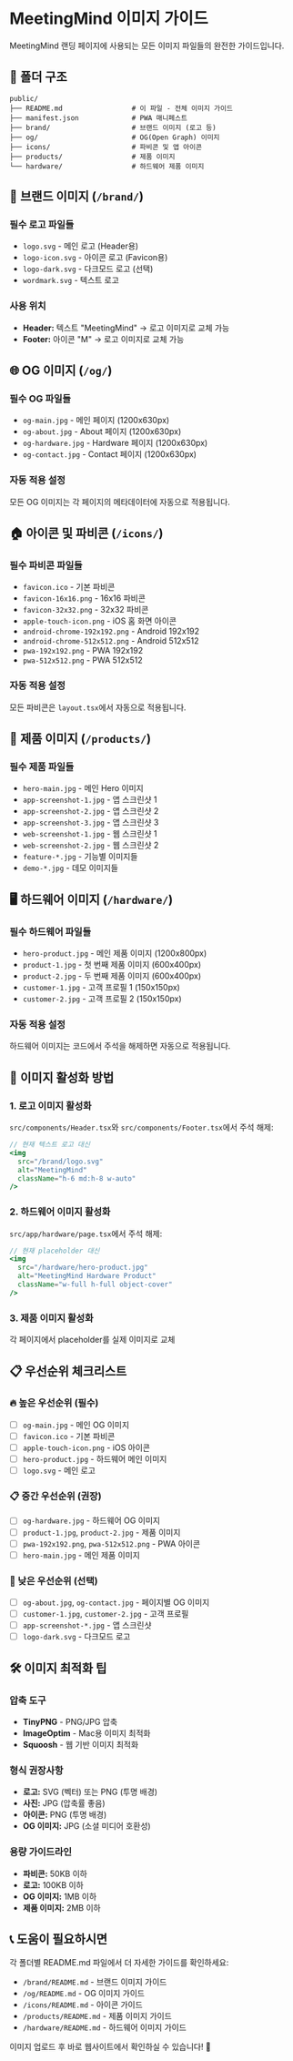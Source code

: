 # MeetingMind 이미지 가이드

MeetingMind 랜딩 페이지에 사용되는 모든 이미지 파일들의 완전한 가이드입니다.

## 📁 폴더 구조

```
public/
├── README.md                 # 이 파일 - 전체 이미지 가이드
├── manifest.json             # PWA 매니페스트
├── brand/                    # 브랜드 이미지 (로고 등)
├── og/                       # OG(Open Graph) 이미지
├── icons/                    # 파비콘 및 앱 아이콘
├── products/                 # 제품 이미지
└── hardware/                 # 하드웨어 제품 이미지
```

## 🎨 브랜드 이미지 (`/brand/`)

### 필수 로고 파일들
- `logo.svg` - 메인 로고 (Header용)
- `logo-icon.svg` - 아이콘 로고 (Favicon용)
- `logo-dark.svg` - 다크모드 로고 (선택)
- `wordmark.svg` - 텍스트 로고

### 사용 위치
- **Header:** 텍스트 "MeetingMind" → 로고 이미지로 교체 가능
- **Footer:** 아이콘 "M" → 로고 이미지로 교체 가능

## 🌐 OG 이미지 (`/og/`)

### 필수 OG 파일들
- `og-main.jpg` - 메인 페이지 (1200x630px)
- `og-about.jpg` - About 페이지 (1200x630px)
- `og-hardware.jpg` - Hardware 페이지 (1200x630px)
- `og-contact.jpg` - Contact 페이지 (1200x630px)

### 자동 적용 설정
모든 OG 이미지는 각 페이지의 메타데이터에 자동으로 적용됩니다.

## 🏠 아이콘 및 파비콘 (`/icons/`)

### 필수 파비콘 파일들
- `favicon.ico` - 기본 파비콘
- `favicon-16x16.png` - 16x16 파비콘
- `favicon-32x32.png` - 32x32 파비콘
- `apple-touch-icon.png` - iOS 홈 화면 아이콘
- `android-chrome-192x192.png` - Android 192x192
- `android-chrome-512x512.png` - Android 512x512
- `pwa-192x192.png` - PWA 192x192
- `pwa-512x512.png` - PWA 512x512

### 자동 적용 설정
모든 파비콘은 `layout.tsx`에서 자동으로 적용됩니다.

## 📱 제품 이미지 (`/products/`)

### 필수 제품 파일들
- `hero-main.jpg` - 메인 Hero 이미지
- `app-screenshot-1.jpg` - 앱 스크린샷 1
- `app-screenshot-2.jpg` - 앱 스크린샷 2
- `app-screenshot-3.jpg` - 앱 스크린샷 3
- `web-screenshot-1.jpg` - 웹 스크린샷 1
- `web-screenshot-2.jpg` - 웹 스크린샷 2
- `feature-*.jpg` - 기능별 이미지들
- `demo-*.jpg` - 데모 이미지들

## 🖥️ 하드웨어 이미지 (`/hardware/`)

### 필수 하드웨어 파일들
- `hero-product.jpg` - 메인 제품 이미지 (1200x800px)
- `product-1.jpg` - 첫 번째 제품 이미지 (600x400px)
- `product-2.jpg` - 두 번째 제품 이미지 (600x400px)
- `customer-1.jpg` - 고객 프로필 1 (150x150px)
- `customer-2.jpg` - 고객 프로필 2 (150x150px)

### 자동 적용 설정
하드웨어 이미지는 코드에서 주석을 해제하면 자동으로 적용됩니다.

## 🚀 이미지 활성화 방법

### 1. 로고 이미지 활성화
`src/components/Header.tsx`와 `src/components/Footer.tsx`에서 주석 해제:

```jsx
// 현재 텍스트 로고 대신
<img 
  src="/brand/logo.svg" 
  alt="MeetingMind" 
  className="h-6 md:h-8 w-auto"
/>
```

### 2. 하드웨어 이미지 활성화
`src/app/hardware/page.tsx`에서 주석 해제:

```jsx
// 현재 placeholder 대신
<img 
  src="/hardware/hero-product.jpg" 
  alt="MeetingMind Hardware Product" 
  className="w-full h-full object-cover"
/>
```

### 3. 제품 이미지 활성화
각 페이지에서 placeholder를 실제 이미지로 교체

## 📋 우선순위 체크리스트

### 🔥 높은 우선순위 (필수)
- [ ] `og-main.jpg` - 메인 OG 이미지
- [ ] `favicon.ico` - 기본 파비콘
- [ ] `apple-touch-icon.png` - iOS 아이콘
- [ ] `hero-product.jpg` - 하드웨어 메인 이미지
- [ ] `logo.svg` - 메인 로고

### 📋 중간 우선순위 (권장)
- [ ] `og-hardware.jpg` - 하드웨어 OG 이미지
- [ ] `product-1.jpg`, `product-2.jpg` - 제품 이미지
- [ ] `pwa-192x192.png`, `pwa-512x512.png` - PWA 아이콘
- [ ] `hero-main.jpg` - 메인 제품 이미지

### 📝 낮은 우선순위 (선택)
- [ ] `og-about.jpg`, `og-contact.jpg` - 페이지별 OG 이미지
- [ ] `customer-1.jpg`, `customer-2.jpg` - 고객 프로필
- [ ] `app-screenshot-*.jpg` - 앱 스크린샷
- [ ] `logo-dark.svg` - 다크모드 로고

## 🛠️ 이미지 최적화 팁

### 압축 도구
- **TinyPNG** - PNG/JPG 압축
- **ImageOptim** - Mac용 이미지 최적화
- **Squoosh** - 웹 기반 이미지 최적화

### 형식 권장사항
- **로고:** SVG (벡터) 또는 PNG (투명 배경)
- **사진:** JPG (압축률 좋음)
- **아이콘:** PNG (투명 배경)
- **OG 이미지:** JPG (소셜 미디어 호환성)

### 용량 가이드라인
- **파비콘:** 50KB 이하
- **로고:** 100KB 이하
- **OG 이미지:** 1MB 이하
- **제품 이미지:** 2MB 이하

## 📞 도움이 필요하시면

각 폴더별 README.md 파일에서 더 자세한 가이드를 확인하세요:
- `/brand/README.md` - 브랜드 이미지 가이드
- `/og/README.md` - OG 이미지 가이드
- `/icons/README.md` - 아이콘 가이드
- `/products/README.md` - 제품 이미지 가이드
- `/hardware/README.md` - 하드웨어 이미지 가이드

이미지 업로드 후 바로 웹사이트에서 확인하실 수 있습니다! 🎉 
